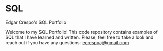 # SQL
Edgar Crespo's SQL Portfolio 

Welcome to my SQL Portfolio! This code repository contains examples of SQL that I have learned and written. 
Please, feel free to take a look and reach out if you have any questions: ecrespoaj@gmail.com

